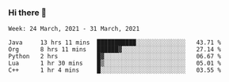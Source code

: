 ### Hi there 👋

<!--START_SECTION:waka-->
```text
Week: 24 March, 2021 - 31 March, 2021

Java     13 hrs 11 mins  ███████████░░░░░░░░░░░░░░   43.71 % 
Org      8 hrs 11 mins   ██████▓░░░░░░░░░░░░░░░░░░   27.14 % 
Python   2 hrs           █▓░░░░░░░░░░░░░░░░░░░░░░░   06.67 % 
Lua      1 hr 30 mins    █▒░░░░░░░░░░░░░░░░░░░░░░░   05.01 % 
C++      1 hr 4 mins     █░░░░░░░░░░░░░░░░░░░░░░░░   03.55 % 
```
<!--END_SECTION:waka-->

<!--
**yqmmm/yqmmm** is a ✨ _special_ ✨ repository because its `README.md` (this file) appears on your GitHub profile.

Here are some ideas to get you started:

- 🔭 I’m currently working on ...
- 🌱 I’m currently learning ...
- 👯 I’m looking to collaborate on ...
- 🤔 I’m looking for help with ...
- 💬 Ask me about ...
- 📫 How to reach me: ...
- 😄 Pronouns: ...
- ⚡ Fun fact: ...
-->
